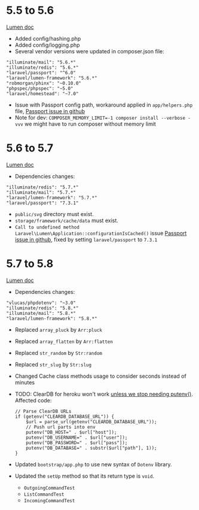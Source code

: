 # 5.5 to 5.6
[Lumen doc](https://lumen.laravel.com/docs/5.6/upgrade#upgrade-5.6.0)

- Added config/hashing.php
- Added config/logging.php
- Several vendor versions were updated in composer.json file:

 ```
 "illuminate/mail": "5.6.*"
 "illuminate/redis": "5.6.*"
 "laravel/passport": "^6.0"
 "laravel/lumen-framework": "5.6.*"
 "robmorgan/phinx": "~0.10.0"
 "phpspec/phpspec": "~5.0"
 "laravel/homestead": "~7.0"
 ```

- Issue with Passport config path, workaround applied in `app/helpers.php` file,
 [Passport issue in github](https://github.com/dusterio/lumen-passport/issues/78)
- Note for dev: `COMPOSER_MEMORY_LIMIT=-1 composer install --verbose -vvv` we might have to run composer without memory limit

# 5.6 to 5.7
[Lumen doc](https://lumen.laravel.com/docs/5.7/upgrade#upgrade-5.7.0)

- Dependencies changes:

```
"illuminate/redis": "5.7.*"
"illuminate/mail": "5.7.*"
"laravel/lumen-framework": "5.7.*"
"laravel/passport": "7.3.1"
```

- `public/svg` directory must exist.
- `storage/framework/cache/data` must exist.
- `Call to undefined method Laravel\Lumen\Application::configurationIsCached()` issue [Passport issue in github](https://github.com/dusterio/lumen-passport/issues/106), fixed by setting `laravel/passport` to `7.3.1`

# 5.7 to 5.8
[Lumen doc](https://lumen.laravel.com/docs/5.8/upgrade#upgrade-5.8.0)

- Dependencies changes:

```
"vlucas/phpdotenv": "~3.0"
"illuminate/redis": "5.8.*"
"illuminate/mail": "5.8.*"
"laravel/lumen-framework": "5.8.*"
```

- Replaced `array_pluck` by `Arr:pluck`
- Replaced `array_flatten` by `Arr:flatten`
- Replaced `str_random` by `Str:random`
- Replaced `str_slug` by `Str:slug`
- Changed Cache class methods usage to consider seconds instead of minutes
- TODO: ClearDB for heroku won't work [unless we stop needing putenv()](https://laravel.com/docs/5.8/upgrade#deferred-service-providers). Affected code:

    ```
    // Parse ClearDB URLs
    if (getenv("CLEARDB_DATABASE_URL")) {
        $url = parse_url(getenv("CLEARDB_DATABASE_URL"));
        // Push url parts into env
        putenv("DB_HOST=" . $url["host"]);
        putenv("DB_USERNAME=" . $url["user"]);
        putenv("DB_PASSWORD=" . $url["pass"]);
        putenv("DB_DATABASE=" . substr($url["path"], 1));
    }
    ```

- Updated `bootstrap/app.php` to use new syntax of `Dotenv` library.
- Updated the `setUp` method so that its return type is `void`.
    - `OutgoingCommandTest`
    - `ListCommandTest`
    - `IncomingCommandTest`
